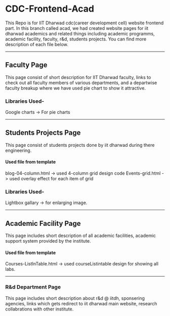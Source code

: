 # CDC-Frontend-Acad
This Repo is for IIT Dharwad cdc(career development cell) website frontend part. In this branch called acad, we had created website pages for iit dharwad academics and related things including academic programms, academic facility, faculty, r&d, students projects. You can find more description of each file below.

***
## Faculty Page
This page consist of short description for IIT Dharwad faculty, links to check out all faculty members of various departments, and a departwise faculty breakup where we have used pie chart to show it attractive.

### Libraries Used-
Google charts -> For pie charts

***
## Students Projects Page
This page consist of students projects done by iit dharwad during there engineering.

#### Used file from template
blog-04-column.html -> used 4-column grid design code
Events-grid.html -> used overlay effect for each item of grid

### Libraries Used-
Lightbox gallary -> for enlarging image.

***
## Academic Facility Page
This page includes short description of all academic facilities, academic support system provided by the institute.

#### Used file from template
Courses-ListInTable.html -> used courseListintable design for showing all labs. 

***
### R&d Department Page
This page includes short description about r&d @ iitdh, sponsering agencies, links which gets redirect to iit dharwad main website, research collabrations with other institute.

